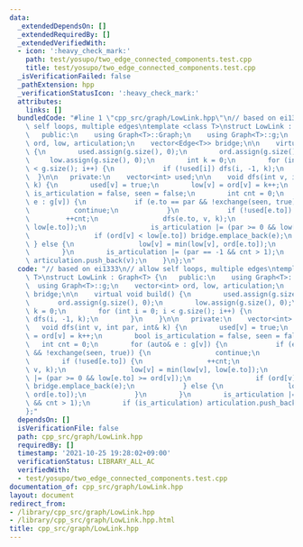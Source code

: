 ```yaml
---
data:
  _extendedDependsOn: []
  _extendedRequiredBy: []
  _extendedVerifiedWith:
  - icon: ':heavy_check_mark:'
    path: test/yosupo/two_edge_connected_components.test.cpp
    title: test/yosupo/two_edge_connected_components.test.cpp
  _isVerificationFailed: false
  _pathExtension: hpp
  _verificationStatusIcon: ':heavy_check_mark:'
  attributes:
    links: []
  bundledCode: "#line 1 \"cpp_src/graph/LowLink.hpp\"\n// based on ei1333\n// allow\
    \ self loops, multiple edges\ntemplate <class T>\nstruct LowLink : Graph<T> {\n\
    \   public:\n    using Graph<T>::Graph;\n    using Graph<T>::g;\n    vector<int>\
    \ ord, low, articulation;\n    vector<Edge<T>> bridge;\n\n    virtual void build()\
    \ {\n        used.assign(g.size(), 0);\n        ord.assign(g.size(), 0);\n   \
    \     low.assign(g.size(), 0);\n        int k = 0;\n        for (int i = 0; i\
    \ < g.size(); i++) {\n            if (!used[i]) dfs(i, -1, k);\n        }\n  \
    \  }\n\n   private:\n    vector<int> used;\n\n    void dfs(int v, int par, int&\
    \ k) {\n        used[v] = true;\n        low[v] = ord[v] = k++;\n        bool\
    \ is_articulation = false, seen = false;\n        int cnt = 0;\n        for (auto&\
    \ e : g[v]) {\n            if (e.to == par && !exchange(seen, true)) {\n     \
    \           continue;\n            }\n            if (!used[e.to]) {\n       \
    \         ++cnt;\n                dfs(e.to, v, k);\n                low[v] = min(low[v],\
    \ low[e.to]);\n                is_articulation |= (par >= 0 && low[e.to] >= ord[v]);\n\
    \                if (ord[v] < low[e.to]) bridge.emplace_back(e);\n           \
    \ } else {\n                low[v] = min(low[v], ord[e.to]);\n            }\n\
    \        }\n        is_articulation |= (par == -1 && cnt > 1);\n        if (is_articulation)\
    \ articulation.push_back(v);\n    }\n};\n"
  code: "// based on ei1333\n// allow self loops, multiple edges\ntemplate <class\
    \ T>\nstruct LowLink : Graph<T> {\n   public:\n    using Graph<T>::Graph;\n  \
    \  using Graph<T>::g;\n    vector<int> ord, low, articulation;\n    vector<Edge<T>>\
    \ bridge;\n\n    virtual void build() {\n        used.assign(g.size(), 0);\n \
    \       ord.assign(g.size(), 0);\n        low.assign(g.size(), 0);\n        int\
    \ k = 0;\n        for (int i = 0; i < g.size(); i++) {\n            if (!used[i])\
    \ dfs(i, -1, k);\n        }\n    }\n\n   private:\n    vector<int> used;\n\n \
    \   void dfs(int v, int par, int& k) {\n        used[v] = true;\n        low[v]\
    \ = ord[v] = k++;\n        bool is_articulation = false, seen = false;\n     \
    \   int cnt = 0;\n        for (auto& e : g[v]) {\n            if (e.to == par\
    \ && !exchange(seen, true)) {\n                continue;\n            }\n    \
    \        if (!used[e.to]) {\n                ++cnt;\n                dfs(e.to,\
    \ v, k);\n                low[v] = min(low[v], low[e.to]);\n                is_articulation\
    \ |= (par >= 0 && low[e.to] >= ord[v]);\n                if (ord[v] < low[e.to])\
    \ bridge.emplace_back(e);\n            } else {\n                low[v] = min(low[v],\
    \ ord[e.to]);\n            }\n        }\n        is_articulation |= (par == -1\
    \ && cnt > 1);\n        if (is_articulation) articulation.push_back(v);\n    }\n\
    };"
  dependsOn: []
  isVerificationFile: false
  path: cpp_src/graph/LowLink.hpp
  requiredBy: []
  timestamp: '2021-10-25 19:28:02+09:00'
  verificationStatus: LIBRARY_ALL_AC
  verifiedWith:
  - test/yosupo/two_edge_connected_components.test.cpp
documentation_of: cpp_src/graph/LowLink.hpp
layout: document
redirect_from:
- /library/cpp_src/graph/LowLink.hpp
- /library/cpp_src/graph/LowLink.hpp.html
title: cpp_src/graph/LowLink.hpp
---
```

